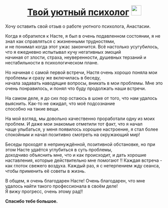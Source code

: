 <h1 align="center"><a href="https://vk.com/your_cozi_psychologist" target="_blank">Твой уютный психолог</a> 
<img src="https://github.com/blackcater/blackcater/raw/main/images/Hi.gif" height="32"/></h1>

Хочу оставить свой отзыв о работе уютного психолога, Анастасии.

Когда я обратился к Насте, я был в очень подавленном состоянии, я не знал как справляться с жизненными трудностями,  
и не понимал когда этот ужас закончится. Всё настолько усугубилось, что я ежедневно испытывал кучу негативных эмоций  
начиная от злости, страха, неуверенности, душевных терзаний и нестабильности в психологическом плане.

Но начиная с самой первой встречи, Настя очень хорошо поняла мои проблемы и сразу же включилась в беседу,  
начала задавать наводящие вопросы, вникать в мои проблемы. Мне это очень понравилось, и понял что буду продолжать наши встречи.

На самом деле, я до сих пор остаюсь в шоке от того, что нам удалось выяснить. Как-то не ожидал, что моё подсознание  
способно на такие вещи.

На мой взгляд, мы довольно качественно проработали одну из моих проблем. И даже мои знакомые отметили тот факт, что я начал  
чаще улыбаться, у меня появилось хорошее настроение, я стал более спокойным и начал позитивно смотреть на окружающий мир!

Беседы проходят в непринуждённой, позитивной обстановке, но при этом Насте удаётся углубиться в суть проблемы,  
доходчиво объяснить мне, что и как происходит, и дать хорошие наставления, которые действительно мне помогают !!
Каждая встреча - как глоток свежего воздуха. Каждый раз, я с нетерпением жду сеанса, чтобы применить её советы в жизнь.

В общем, я очень благодарен Насте! Очень благодарен, что мне удалось найти такого профессионала в своём деле!  
Я вижу прогресс, очень этому рад!!

**Спасибо тебе большое.**
